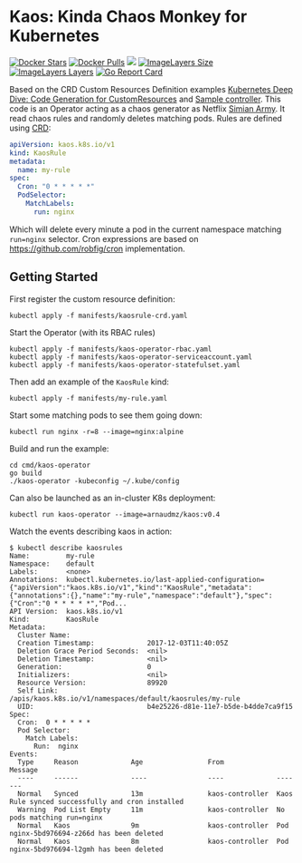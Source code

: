 Kaos: Kinda Chaos Monkey for Kubernetes
=======================================

[![Docker Stars](https://img.shields.io/docker/stars/arnaudmz/kaos.svg)](https://hub.docker.com/r/arnaudmz/kaos)
[![Docker Pulls](https://img.shields.io/docker/pulls/arnaudmz/kaos.svg)](https://hub.docker.com/r/arnaudmz/kaos)
[![](https://img.shields.io/docker/automated/arnaudmz/kaos.svg)](https://hub.docker.com/r/arnaudmz/kaos)
[![ImageLayers Size](https://img.shields.io/imagelayers/image-size/arnaudmz/kaos/latest.svg)](https://hub.docker.com/r/arnaudmz/kaos)
[![ImageLayers Layers](https://img.shields.io/imagelayers/layers/arnaudmz/kaos/latest.svg)](https://hub.docker.com/r/arnaudmz/kaos)
[![Go Report Card](https://goreportcard.com/badge/github.com/arnaudmz/kaos)](https://goreportcard.com/report/github.com/arnaudmz/kaos)

Based on the CRD Custom Resources Definition examples [Kubernetes Deep Dive: Code Generation for CustomResources](https://blog.openshift.com/kubernetes-deep-dive-code-generation-customresources/) and [Sample controller](https://github.com/kubernetes/sample-controller).
This code is an Operator acting as a chaos generator as Netflix [Simian Army](https://github.com/Netflix/SimianArmy).
It read chaos rules and randomly deletes matching pods. Rules are defined
using [CRD](https://kubernetes.io/docs/tasks/access-kubernetes-api/extend-api-custom-resource-definitions/):

```yaml
apiVersion: kaos.k8s.io/v1
kind: KaosRule
metadata:
  name: my-rule
spec:
  Cron: "0 * * * * *"
  PodSelector:
    MatchLabels:
      run: nginx
```

Which will delete every minute a pod in the current namespace matching `run=nginx` selector. Cron expressions are based on https://github.com/robfig/cron implementation.

## Getting Started

First register the custom resource definition:

```
kubectl apply -f manifests/kaosrule-crd.yaml
```

Start the Operator (with its RBAC rules)

```
kubectl apply -f manifests/kaos-operator-rbac.yaml
kubectl apply -f manifests/kaos-operator-serviceaccount.yaml
kubectl apply -f manifests/kaos-operator-statefulset.yaml
```

Then add an example of the `KaosRule` kind:

```
kubectl apply -f manifests/my-rule.yaml
```

Start some matching pods to see them going down:
```
kubectl run nginx -r=8 --image=nginx:alpine
```

Build and run the example:

```
cd cmd/kaos-operator
go build
./kaos-operator -kubeconfig ~/.kube/config
```

Can also be launched as an in-cluster K8s deployment:
```
kubectl run kaos-operator --image=arnaudmz/kaos:v0.4
```

Watch the events describing kaos in action:
```
$ kubectl describe kaosrules
Name:         my-rule
Namespace:    default
Labels:       <none>
Annotations:  kubectl.kubernetes.io/last-applied-configuration={"apiVersion":"kaos.k8s.io/v1","kind":"KaosRule","metadata":{"annotations":{},"name":"my-rule","namespace":"default"},"spec":{"Cron":"0 * * * * *","Pod...
API Version:  kaos.k8s.io/v1
Kind:         KaosRule
Metadata:
  Cluster Name:
  Creation Timestamp:             2017-12-03T11:40:05Z
  Deletion Grace Period Seconds:  <nil>
  Deletion Timestamp:             <nil>
  Generation:                     0
  Initializers:                   <nil>
  Resource Version:               89920
  Self Link:                      /apis/kaos.k8s.io/v1/namespaces/default/kaosrules/my-rule
  UID:                            b4e25226-d81e-11e7-b5de-b4dde7ca9f15
Spec:
  Cron:  0 * * * * *
  Pod Selector:
    Match Labels:
      Run:  nginx
Events:
  Type     Reason             Age                From             Message
  ----     ------             ----               ----             -------
  Normal   Synced             13m                kaos-controller  Kaos Rule synced successfully and cron installed
  Warning  Pod List Empty     11m                kaos-controller  No pods matching run=nginx
  Normal   Kaos               9m                 kaos-controller  Pod nginx-5bd976694-z266d has been deleted
  Normal   Kaos               8m                 kaos-controller  Pod nginx-5bd976694-l2gmh has been deleted
```

